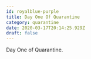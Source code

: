 ```yaml
---
id: royalblue-purple
title: Day One Of Quarantine
category: quarantine
date: 2020-03-17T20:14:25.929Z
draft: false
---
```


Day One of Quarantine.
